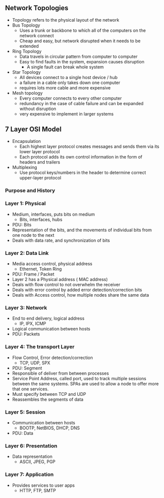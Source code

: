 
## Network Topologies
- Topology refers to the physical layout of the network
- Bus Topology
	- Uses a trunk or backbone to which all of the computers on the network connect
	- Cheap and easy, but network disrupted when it needs to be extended
- Ring Topology
	- Data travels in circular pattern from computer to computer
	- Easy to find faults in the system, expansion causes disruption
		- A single fault can break whole system
- Star Topology
	- All devices connect to a single host device / hub
	- a failure in a cable only takes down one computer
	- requires lots more cable and more expensive
- Mesh topology
	- Every computer connects to every other computer
	- redundancy in the case of cable failure and can be expanded without disruption
	- very expensive to implement in larger systems
## 7 Layer OSI Model
- Encapsulation
	- Each highest layer protocol creates messages and sends them via its lower layer protocol
	- Each protocol adds its own control information in the form of headers and trailers
- Multiplexing
	- Use protocol keys/numbers in the header to determine correct upper-layer protocol
### Purpose and History
### Layer 1: Physical
- Medium, interfaces, puts bits on medium
	- Bits, interfaces, hubs
- PDU: Bits
- Representation of the bits, and the movements of individual bits from one node to the next
- Deals with data rate, and synchronization of bits
### Layer 2: Data Link
- Media access control, physical address
	- Ethernet, Token Ring
- PDU: Frame / Packet
- Layer 2 has a Physical address ( MAC address)
- Deals with flow control to not overwhelm the receiver
- Deals with error control by added error detection/correction bits
- Deals with Access control, how multiple nodes share the same data
### Layer 3: Network
- End to end delivery, logical address
	- IP, IPX, ICMP
- Logical communication between hosts
- PDU: Packets
### Layer 4: The transport Layer
- Flow Control, Error detection/correction
	- TCP, UDP, SPX
- PDU: Segment
- Responsible of deliver from between processes
- Service Point Address, called port, used to track multiple sessions between the same systems. SPAs are used to allow a node to offer more that one services.
- Must specify between TCP and UDP
- Reassembles the segments of data 
### Layer 5: Session
- Communication between hosts
	- BOOTP, NetBIOS, DHCP, DNS
- PDU: Data
### Layer 6: Presentation
- Data representation
	- ASCII, JPEG, PGP
### Layer 7: Application
- Provides services to user apps
	- HTTP, FTP, SMTP